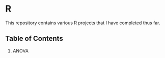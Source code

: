 # R

This repository contains various R projects that I have completed thus far.

## Table of Contents
1. ANOVA

